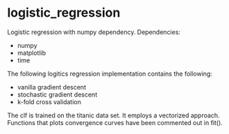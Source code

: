 # logistic_regression
Logistic regression with numpy dependency. 
Dependencies: 
- numpy
- matplotlib
- time

The following logitics regression implementation contains the following:
- vanilla gradient descent
- stochastic gradient descent 
- k-fold cross validation

The clf is trained on the titanic data set. It employs a vectorized approach. Functions that plots convergence curves have been commented out in fit().  
